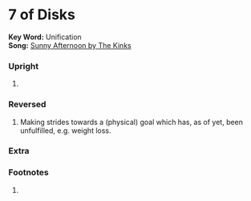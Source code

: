 # 7 of Disks

**Key Word:** Unification  
**Song:** [Sunny Afternoon by The Kinks](https://www.youtube.com/watch?v=TYIl6n_SRCI)



### Upright

1) 



### Reversed

1) Making strides towards a (physical) goal which has, as of yet, been unfulfilled, e.g. weight loss.



### Extra





### Footnotes

1. 


